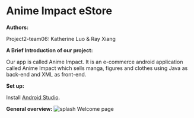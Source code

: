 # Anime Impact eStore

**Authors:**

Project2-team06: Katherine Luo & Ray Xiang

**A Brief Introduction of our project:**

Our app is called Anime Impact. It is an e-commerce android application called Anime Impact which sells manga, figures and clothes using Java as back-end and XML as front-end.

**Set up:**

Install [Android Studio](https://developer.android.com/studio?gclid=CjwKCAjw_ISWBhBkEiwAdqxb9i6pStbYKiFNVkxYHjN0xmR2FAYUdIB_NjeeIsF0MEEqtExlnLNO3xoCOiAQAvD_BwE&gclsrc=aw.ds).

**General overview:**
![splash](https://user-images.githubusercontent.com/69370835/177061815-dea9b1b9-1ff8-453d-ac62-1c15036fa019.png)
Welcome page
